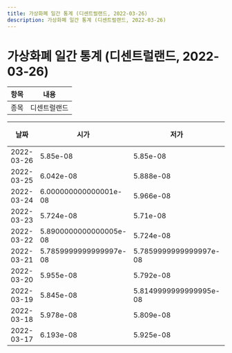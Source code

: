 ```yaml
---
title: 가상화폐 일간 통계 (디센트럴랜드, 2022-03-26)
description: 가상화폐 일간 통계 (디센트럴랜드, 2022-03-26)
---
```


가상화폐 일간 통계 (디센트럴랜드, 2022-03-26)
===

|항목|내용|
|--|--|
|종목|디센트럴랜드||마켓|BTC-MANA||종류|일 단위 캔들||기간|2022-03-17T09:00:00 - 2022-03-26T09:00:00|

|날짜|시가|저가|고가|종가|비고|
|--|--|--|--|--|--|
|2022-03-26|5.85e-08|5.85e-08|5.85e-08|5.85e-08|    |
|2022-03-25|6.042e-08|5.888e-08|6.042e-08|5.888e-08|    |
|2022-03-24|6.000000000000001e-08|5.966e-08|6.164e-08|6.035999999999999e-08|    |
|2022-03-23|5.724e-08|5.71e-08|5.966e-08|5.962e-08|    |
|2022-03-22|5.8900000000000005e-08|5.724e-08|5.8900000000000005e-08|5.724e-08|    |
|2022-03-21|5.7859999999999997e-08|5.7859999999999997e-08|5.974e-08|5.886e-08|    |
|2022-03-20|5.955e-08|5.792e-08|6.07e-08|5.862e-08|    |
|2022-03-19|5.845e-08|5.8149999999999995e-08|6.016e-08|6.013e-08|    |
|2022-03-18|5.978e-08|5.809e-08|5.978e-08|5.8100000000000004e-08|    |
|2022-03-17|6.193e-08|5.925e-08|6.193e-08|5.996e-08|    |

